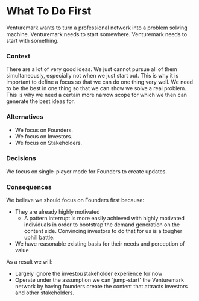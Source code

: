 # What To Do First

Venturemark wants to turn a professional network into a problem solving machine.
Venturemark needs to start somewhere. Venturemark needs to start with something.

### Context

There are a lot of very good ideas. We just cannot pursue all of them
simultaneously, especially not when we just start out. This is why it is
important to define a focus so that we can do one thing very well. We need to be
the best in one thing so that we can show we solve a real problem. This is why
we need a certain more narrow scope for which we then can generate the best
ideas for.

### Alternatives

- We focus on Founders.
- We focus on Investors.
- We focus on Stakeholders.

### Decisions

We focus on single-player mode for Founders to create updates.

### Consequences

We believe we should focus on Founders first because:
- They are already highly motivated
   - A pattern interrupt is more easily achieved with highly motivated individuals in order to bootstrap the demand generation on the content side. Convincing investors to do that for us is a tougher uphill battle.
- We have reasonable existing basis for their needs and perception of value

As a result we will:

- Largely ignore the investor/stakeholder experience for now
- Operate under the assumption we can 'jump-start' the Venturemark network by having founders create the content that attracts investors and other stakeholders.